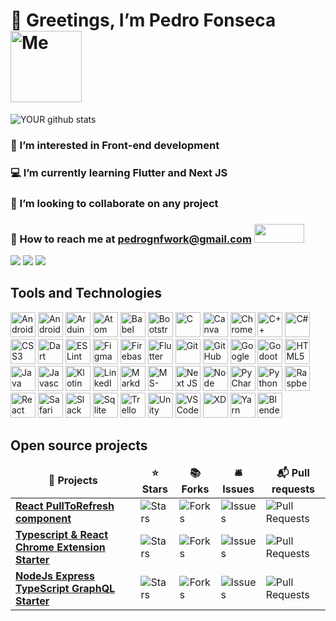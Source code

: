 # 👋 Greetings, I’m Pedro Fonseca <img src="https://i.ibb.co/HBF2rM6/eu-Redondo-Sem-Fundo.png" width="114" height="114" title="Me" />
![YOUR github stats](https://github-readme-stats.vercel.app/api?username=pedroGNF)
### 🎯 I’m interested in Front-end development
### 💻 I’m currently learning Flutter and Next JS
### 💞️ I’m looking to collaborate on any project
### 📧 How to reach me at pedrognfwork@gmail.com [<img src="https://img.shields.io/badge/gmail-beige.svg?&style=for-the-badge&logo=gmail&logoColor=red" width="80" height="30" />](https://www.gmail.com)

[<img src="https://img.shields.io/badge/stackoverflow-gray.svg?&style=for-the-badge&logo=stackoverflow&logoColor=O]orange" />](https://pt.stackoverflow.com/users/308664/pedro-fonseca)
[<img src="https://img.shields.io/badge/linkedin-%230077B5.svg?&style=for-the-badge&logo=linkedin&logoColor=white" />](https://www.linkedin.com/in/pedro-fonseca/)
[<img src = "https://img.shields.io/badge/instagram-%23E4405F.svg?&style=for-the-badge&logo=instagram&logoColor=white">](https://www.instagram.com/p.e.d.r.o.___/)

## Tools and Technologies
<div>
 <img src="https://cdn.jsdelivr.net/gh/devicons/devicon/icons/android/android-original.svg" width="40" height="40" title="Android" />
 <img src="https://cdn.jsdelivr.net/gh/devicons/devicon/icons/androidstudio/androidstudio-original.svg" width="40" height="40" title="Android Studio">
 <img src="https://cdn.jsdelivr.net/gh/devicons/devicon/icons/arduino/arduino-original.svg" width="40" height="40" title="Arduino" />
 <img src="https://cdn.jsdelivr.net/gh/devicons/devicon/icons/atom/atom-original.svg" width="40" height="40" title="Atom" />
 <img src="https://cdn.jsdelivr.net/gh/devicons/devicon/icons/babel/babel-original.svg" width="40" height="40" title="Babel" />
 <img src="https://cdn.jsdelivr.net/gh/devicons/devicon/icons/bootstrap/bootstrap-original.svg" width="40" height="40" title="Bootstrap" />
 <img src="https://cdn.jsdelivr.net/gh/devicons/devicon/icons/c/c-original.svg" width="40" height="40" title="C" />
 <img src="https://cdn.jsdelivr.net/gh/devicons/devicon/icons/canva/canva-original.svg" width="40" height="40" title="Canva" />
 <img src="https://cdn.jsdelivr.net/gh/devicons/devicon/icons/chrome/chrome-original.svg" width="40" height="40" title="Chrome" />
 <img src="https://cdn.jsdelivr.net/gh/devicons/devicon/icons/cplusplus/cplusplus-original.svg" width="40" height="40" title="C++" />
 <img src="https://cdn.jsdelivr.net/gh/devicons/devicon/icons/csharp/csharp-original.svg" width="40" height="40" title="C#" />
 <img src="https://cdn.jsdelivr.net/gh/devicons/devicon/icons/css3/css3-original.svg" width="40" height="40" title="CSS3" />
 <img src="https://cdn.jsdelivr.net/gh/devicons/devicon/icons/dart/dart-original.svg" width="40" height="40" title="Dart" />
 <img src="https://cdn.jsdelivr.net/gh/devicons/devicon/icons/eslint/eslint-original.svg" width="40" height="40" title="ESLint" />
 <img src="https://cdn.jsdelivr.net/gh/devicons/devicon/icons/figma/figma-original.svg" width="40" height="40" title="Figma" />
 <img src="https://cdn.jsdelivr.net/gh/devicons/devicon/icons/firebase/firebase-plain.svg" width="40" height="40" title="Firebase" />
 <img src="https://cdn.jsdelivr.net/gh/devicons/devicon/icons/flutter/flutter-original.svg" width="40" height="40" title="Flutter" />
 <img src="https://cdn.jsdelivr.net/gh/devicons/devicon/icons/git/git-original.svg" width="40" height="40" title="Git" />
 <img src="https://github.githubassets.com/images/modules/logos_page/Octocat.png" width="40" height="40" title="GitHub" />
 <img src="https://cdn.jsdelivr.net/gh/devicons/devicon/icons/google/google-original.svg" width="40" height="40" title="Google" />
 <img src="https://cdn.jsdelivr.net/gh/devicons/devicon/icons/godot/godot-original.svg" width="40" height="40" title="Godoot" />
 <img src="https://cdn.jsdelivr.net/gh/devicons/devicon/icons/html5/html5-original.svg" width="40" height="40" title="HTML5" />
 <img src="https://cdn.jsdelivr.net/gh/devicons/devicon/icons/java/java-original.svg" width="40" height="40" title="Java" />
 <img src="https://cdn.jsdelivr.net/gh/devicons/devicon/icons/javascript/javascript-original.svg" width="40" height="40" title="Javascript" />
 <img src="https://cdn.jsdelivr.net/gh/devicons/devicon/icons/kotlin/kotlin-original.svg" width="40" height="40" title="Klotin" />
 <img src="https://cdn.jsdelivr.net/gh/devicons/devicon/icons/linkedin/linkedin-original.svg" width="40" height="40" title="LinkedIn" />
 <img src="https://cdn.jsdelivr.net/gh/devicons/devicon/icons/markdown/markdown-original.svg" width="40" height="40" title="Markdown" />
 <img src="https://cdn.jsdelivr.net/gh/devicons/devicon/icons/msdos/msdos-original.svg" width="40" height="40" title="MS-DOS" />
 <img src="https://cdn.jsdelivr.net/gh/devicons/devicon/icons/nextjs/nextjs-original.svg" width="40" height="40" title="Next JS" />
 <img src="https://cdn.jsdelivr.net/gh/devicons/devicon/icons/nodejs/nodejs-original.svg" width="40" height="40" title="Node JS" />
 <img src="https://cdn.jsdelivr.net/gh/devicons/devicon/icons/pycharm/pycharm-original.svg" width="40" height="40" title="PyCharm" />
 <img src="https://cdn.jsdelivr.net/gh/devicons/devicon/icons/python/python-original.svg" width="40" height="40" title="Python" />
 <img src="https://cdn.jsdelivr.net/gh/devicons/devicon/icons/raspberrypi/raspberrypi-original.svg" width="40" height="40" title="Raspberry Pi" />
 <img src="https://cdn.jsdelivr.net/gh/devicons/devicon/icons/react/react-original.svg" width="40" height="40" title="React" />
 <img src="https://cdn.jsdelivr.net/gh/devicons/devicon/icons/safari/safari-original.svg" width="40" height="40" title="Safari" />
 <img src="https://cdn.jsdelivr.net/gh/devicons/devicon/icons/slack/slack-original.svg" width="40" height="40" title="Slack" />
 <img src="https://cdn.jsdelivr.net/gh/devicons/devicon/icons/sqlite/sqlite-original.svg" width="40" height="40" title="Sqlite" />
 <img src="https://cdn.jsdelivr.net/gh/devicons/devicon/icons/trello/trello-plain.svg" width="40" height="40" title="Trello" />
 <img src="https://cdn.jsdelivr.net/gh/devicons/devicon/icons/unity/unity-original.svg" width="40" height="40" title="Unity" />
 <img src="https://cdn.jsdelivr.net/gh/devicons/devicon/icons/vscode/vscode-original.svg" width="40" height="40" title="VSCode" />
 <img src="https://cdn.jsdelivr.net/gh/devicons/devicon/icons//xd/xd-plain.svg" width="40" height="40" title="XD" />
 <img src="https://cdn.jsdelivr.net/gh/devicons/devicon/icons/yarn/yarn-original.svg" width="40" height="40" title="Yarn" />
 <img src="https://cdn.jsdelivr.net/gh/devicons/devicon/icons/blender/blender-original.svg" width="40" height="40" title="Blender" />
</div>

## Open source projects
<table>
  <thead align="center">
    <tr border: none;>
      <td><b>🎁 Projects</b></td>
      <td><b>⭐ Stars</b></td>
      <td><b>📚 Forks</b></td>
      <td><b>🛎 Issues</b></td>
      <td><b>📬 Pull requests</b></td>
    </tr>
  </thead>
  <tbody>
    <tr>
      <td><a href="https://github.com/thmsgbrt/react-simple-pull-to-refresh"><b>React PullToRefresh component</b></a></td>
      <td><img alt="Stars" src="https://img.shields.io/github/stars/thmsgbrt/react-simple-pull-to-refresh?style=flat-square&labelColor=343b41"/></td>
      <td><img alt="Forks" src="https://img.shields.io/github/forks/thmsgbrt/react-simple-pull-to-refresh?style=flat-square&labelColor=343b41"/></td>
      <td><img alt="Issues" src="https://img.shields.io/github/issues/thmsgbrt/react-simple-pull-to-refresh?style=flat-square&labelColor=343b41"/></td>
      <td><img alt="Pull Requests" src="https://img.shields.io/github/issues-pr/thmsgbrt/react-simple-pull-to-refresh?style=flat-square&labelColor=343b41"/></td>
    </tr>
	  <tr>
      <td><a href="https://github.com/thmsgbrt/Chrome-Extension-with-React-and-Typescript-Starter-Pack"><b>Typescript & React Chrome Extension Starter</b></a></td>
      <td><img alt="Stars" src="https://img.shields.io/github/stars/thmsgbrt/Chrome-Extension-with-React-and-Typescript-Starter-Pack?style=flat-square&labelColor=343b41"/></td>
      <td><img alt="Forks" src="https://img.shields.io/github/forks/thmsgbrt/Chrome-Extension-with-React-and-Typescript-Starter-Pack?style=flat-square&labelColor=343b41"/></td>
      <td><img alt="Issues" src="https://img.shields.io/github/issues/thmsgbrt/Chrome-Extension-with-React-and-Typescript-Starter-Pack?style=flat-square&labelColor=343b41"/></td>
      <td><img alt="Pull Requests" src="https://img.shields.io/github/issues-pr/thmsgbrt/Chrome-Extension-with-React-and-Typescript-Starter-Pack?style=flat-square&labelColor=343b41"/></td>
    </tr>
    <tr>
      <td><a href="https://github.com/thmsgbrt/nodejs-typescript-express-apollo-graphql-starter"><b>NodeJs Express TypeScript GraphQL Starter</b></a></td>
      <td><img alt="Stars" src="https://img.shields.io/github/stars/thmsgbrt/nodejs-typescript-express-apollo-graphql-starter?style=flat-square&labelColor=343b41"/></td>
      <td><img alt="Forks" src="https://img.shields.io/github/forks/thmsgbrt/nodejs-typescript-express-apollo-graphql-starter?style=flat-square&labelColor=343b41"/></td>
      <td><img alt="Issues" src="https://img.shields.io/github/issues/thmsgbrt/nodejs-typescript-express-apollo-graphql-starter?style=flat-square&labelColor=343b41"/></td>
      <td><img alt="Pull Requests" src="https://img.shields.io/github/issues-pr/thmsgbrt/nodejs-typescript-express-apollo-graphql-starter?style=flat-square&labelColor=343b41"/></td>
    </tr>
  </tbody>
</table>
